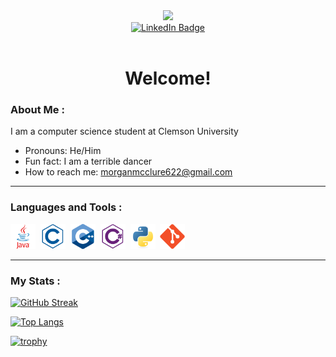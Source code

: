 <div id="header" align="center">
  <img src="https://media.giphy.com/media/xUPGcEliCc7bETyfO8/giphy.gif"/>
  
  <div id="badges">
    <a href="https://www.linkedin.com/in/morgan-mcclure-368305230">
      <img src="https://img.shields.io/badge/LinkedIn-red?style=for-the-badge&logo=linkedin&logoColor=white" alt="LinkedIn Badge"/>
    </a>
  </div>

  <img src="https://komarev.com/ghpvc/?username=MMMCCLU&style=flat-square&color=blue" alt=""/>
  
  <h1>
    Welcome!
  </h1>
  
</div>

### About Me :
I am a computer science student at Clemson University
-  Pronouns: He/Him
-  Fun fact: I am a terrible dancer
-  How to reach me: morganmcclure622@gmail.com

---

### Languages and Tools :

<div>
  <img src="https://github.com/devicons/devicon/blob/master/icons/java/java-original-wordmark.svg" title="Java" alt="Java" width="40" height="40"/>&nbsp;
  <img src="https://github.com/devicons/devicon/blob/master/icons/c/c-line.svg" title="C" alt="C" width="40" height="40"/>&nbsp;
  <img src="https://github.com/devicons/devicon/blob/master/icons/cplusplus/cplusplus-original.svg" title="CPP" alt="CPP" width="40" height="40"/>&nbsp;
  <img src="https://github.com/devicons/devicon/blob/master/icons/csharp/csharp-line.svg" title="C#" alt="C#" width="40" height="40"/>&nbsp;
  <img src="https://github.com/devicons/devicon/blob/master/icons/python/python-original.svg" title="Python" alt="Python" width="40" height="40"/>&nbsp;
  <img src="https://github.com/devicons/devicon/blob/master/icons/git/git-original.svg" title="Git" alt="Git" width="40" height="40"/>&nbsp;
</div>

---

### My Stats :

[![GitHub Streak](http://github-readme-streak-stats.herokuapp.com?user=MMMCCLU&theme=tokyonight)](https://git.io/streak-stats)

[![Top Langs](https://github-readme-stats.vercel.app/api/top-langs/?username=MMMCCLU&layout=compact&theme=tokyonight)](https://github.com/anuraghazra/github-readme-stats)

[![trophy](https://github-profile-trophy.vercel.app/?username=MMMCCLU&theme=tokyonight)](https://github.com/ryo-ma/github-profile-trophy)
